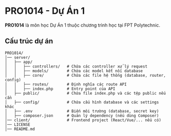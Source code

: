 # PRO1014 - Dự Án 1

**PRO1014** là môn học Dự Án 1 thuộc chương trình học tại FPT Polytechnic.

## Cấu trúc dự án

```plaintext
PRO1014/
│── server/
│   ├── app/
│   │   ├── controllers/   # Chứa các controller xử lý request
│   │   ├── models/        # Chứa các model kết nối database
│   │   ├── core/          # Chứa các file hệ thống (database, router, config)
│   │   ├── routes/        # Định nghĩa các route API
│   │   ├── index.php      # Entry point của API
│   ├── public/            # Chứa file index.php và các tệp public nếu cần
│   ├── config/            # Chứa cấu hình database và các settings khác
│   ├── .env               # Biến môi trường (database, secret key)
│   ├── composer.json      # Quản lý dependency (nếu dùng Composer)
│── client/                # Frontend project (React/Vue/... nếu có)
│── LICENSE
│── README.md
